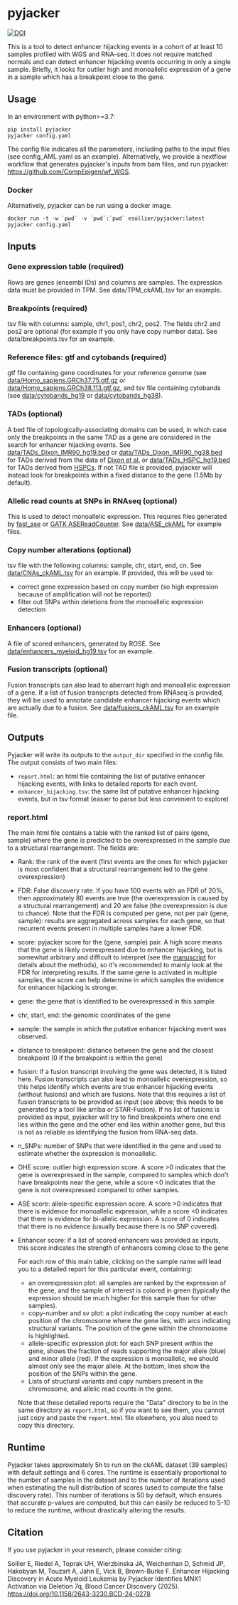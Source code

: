 # pyjacker
[![DOI](https://zenodo.org/badge/641412900.svg)](https://doi.org/10.5281/zenodo.14227955)

This is a tool to detect enhancer hijacking events in a cohort of at least 10 samples profiled with WGS and RNA-seq. It does not require matched normals and can detect enhancer hijacking events occurring in only a single sample. Briefly, it looks for outlier high and monoallelic expression of a gene in a sample which has a breakpoint close to the gene.

## Usage
In an environment with python>=3.7: 
```
pip install pyjacker
pyjacker config.yaml
```
The config file indicates all the parameters, including paths to the input files (see config_AML.yaml as an example). Alternatively, we provide a nextflow workflow that generates pyjacker's inputs from bam files, and run pyjacker: https://github.com/CompEpigen/wf_WGS.

### Docker
Alternatively, pyjacker can be run using a docker image.
```
docker run -t -w `pwd` -v `pwd`:`pwd` esollier/pyjacker:latest pyjacker config.yaml
```

## Inputs
### Gene expression table (required)
Rows are genes (ensembl IDs) and columns are samples. The expression data must be provided in TPM. See data/TPM_ckAML.tsv for an example.

### Breakpoints (required)
tsv file with columns: sample, chr1, pos1, chr2, pos2. 
The fields chr2 and pos2 are optional (for example if you only have copy number data). See data/breakpoints.tsv for an example.

### Reference files: gtf and cytobands (required)
gtf file containing gene coordinates for your reference genome (see [data/Homo_sapiens.GRCh37.75.gtf.gz](https://github.com/CompEpigen/pyjacker/blob/main/data/Homo_sapiens.GRCh37.75.gtf.gz) or [data/Homo_sapiens.GRCh38.113.gtf.gz](https://github.com/CompEpigen/pyjacker/blob/main/data/Homo_sapiens.GRCh38.113.gtf.gz), and tsv file containing cytobands (see [data/cytobands_hg19](https://github.com/CompEpigen/pyjacker/blob/main/data/cytobands_hg19.tsv) or [data/cytobands_hg38](https://github.com/CompEpigen/pyjacker/blob/main/data/cytobands_hg38.tsv)).

### TADs (optional)
A bed file of topologically-associating domains can be used, in which case only the breakpoints in the same TAD as a gene are considered in the search for enhancer hijacking events. See  [data/TADs_Dixon_IMR90_hg19.bed](https://github.com/CompEpigen/pyjacker/blob/main/data/TADs_Dixon_IMR90_hg19.bed) or [data/TADs_Dixon_IMR90_hg38.bed](https://github.com/CompEpigen/pyjacker/blob/main/data/TADs_Dixon_IMR90_hg38.bed) for TADs derived from the data of [Dixon et al.](https://www.nature.com/articles/nature14222) or [data/TADs_HSPC_hg19.bed](https://github.com/CompEpigen/pyjacker/blob/main/data/TADs_HSPC_hg19.bed) for TADs derived from [HSPCs](https://doi.org/10.1182/bloodadvances.2023012161). If not TAD file is provided, pyjacker will instead look for breakpoints within a fixed distance to the gene (1.5Mb by default).

### Allelic read counts at SNPs in RNAseq (optional)
This is used to detect monoallelic expression. This requires files generated by [fast_ase](https://github.com/e-sollier/fast_ase) or [GATK ASEReadCounter](https://gatk.broadinstitute.org/hc/en-us/articles/360037428291-ASEReadCounter). See [data/ASE_ckAML](https://github.com/CompEpigen/pyjacker/tree/main/data/ASE_ckAML) for example files.

### Copy number alterations (optional)
tsv file with the following columns: sample, chr, start, end, cn. See [data/CNAs_ckAML.tsv](https://github.com/CompEpigen/pyjacker/blob/main/data/CNAs_ckAML.tsv) for an example.
If provided, this will be used to:
- correct gene expression based on copy number (so high expression because of amplification will not be reported)
- filter out SNPs within deletions from the monoallelic expression detection

### Enhancers (optional)
A file of scored enhancers, generated by ROSE. See [data/enhancers_myeloid_hg19.tsv](https://github.com/CompEpigen/pyjacker/blob/main/data/enhancers_myeloid_hg19.tsv) for an example.

### Fusion transcripts (optional)

Fusion transcripts can also lead to aberrant high and monoallelic expression of a gene. If a list of fusion transcripts detected from RNAseq is provided, they will be used to annotate candidate enhancer hijacking events which are actually due to a fusion. See [data/fusions_ckAML.tsv](https://github.com/CompEpigen/pyjacker/blob/main/data/fusions_ckAML.tsv) for an example file.

## Outputs

Pyjacker will write its outputs to the `output_dir` specified in the config file. The output consists of two main files:
* `report.html`: an html file containing the list of putative enhancer hijacking events, with links to detailed reports for each event.
* `enhancer_hijacking.tsv`: the same list of putative enhancer hijacking events, but in tsv format (easier to parse but less convenient to explore)

### report.html
The main html file contains a table with the ranked list of pairs (gene, sample) where the gene is predicted to be overexpressed in the sample due to a structural rearrangement. The fields are:
* Rank: the rank of the event (first events are the ones for which pyjacker is most confident that a structural rearrangement led to the gene overexpression)
* FDR: False discovery rate. If you have 100 events with an FDR of 20%, then approximately 80 events are true (the overexpression is caused by a structural rearrangement) and 20 are false (the overexpression is due to chance). Note that the FDR is computed per gene, not per pair (gene, sample): results are aggregated across samples for each gene, so that recurrent events present in multiple samples have a lower FDR.
* score: pyjacker score for the (gene, sample) pair. A high score means that the gene is likely overexpressed due to enhancer hijacking, but is somewhat arbitrary and difficult to interpret (see the [manuscript](https://doi.org/10.1158/2643-3230.BCD-24-0278) for details about the methods), so it's recommended to mainly look at the FDR for interpreting results. If the same gene is activated in multiple samples, the score can help determine in which samples the evidence for enhancer hijacking is stronger.
* gene: the gene that is identified to be overexpressed in this sample
* chr, start, end: the genomic coordinates of the gene
* sample: the sample in which the putative enhancer hijacking event was observed.
* distance to breakpoint: distance between the gene and the closest breakpoint (0 if the breakpoint is within the gene)
* fusion: if a fusion transcript involving the gene was detected, it is listed here. Fusion transcripts can also lead to monoallelic overexpression, so this helps identify which events are true enhancer hijacking events (without fusions) and which are fusions. Note that this requires a list of fusion transcripts to be provided as input (see above; this needs to be generated by a tool like arriba or STAR-Fusion). If no list of fusions is provided as input, pyjacker will try to find breakpoints where one end lies within the gene and the other end lies within another gene, but this is not as reliable as identifying the fusion from RNA-seq data.
* n_SNPs: number of SNPs that were identified in the gene and used to estimate whether the expression is monoallelic.
* OHE score: outlier high expression score. A score >0 indicates that the gene is overexpressed in the sample, compared to samples which don't have breakpoints near the gene, while a score <0 indicates that the gene is not overexpressed compared to other samples.
* ASE score: allele-specific expression score. A score >0 indicates that there is evidence for monoallelic expression, while a score <0 indicates that there is evidence for bi-allelic expression. A score of 0 indicates that there is no evidence (usually because there is no SNP covered).
* Enhancer score: if a list of scored enhancers was provided as inputs, this score indicates the strength of enhancers coming close to the gene

  For each row of this main table, clicking on the sample name will lead you to a detailed report for this particular event, containing:
  * an overexpression plot: all samples are ranked by the expression of the gene, and the sample of interest is colored in green (typically the expression should be much higher for this sample than for other samples).
  * copy-number and sv plot: a plot indicating the copy number at each position of the chromosome where the gene lies, with arcs indicating structural variants. The position of the gene within the chromosome is highlighted.
  * allele-specific expression plot: for each SNP present within the gene, shows the fraction of reads supporting the major allele (blue) and minor allele (red). If the expression is monoallelic, we should almost only see the major allele. At the bottom, lines show the position of the SNPs within the gene.
  * Lists of structural variants and copy numbers present in the chromosome, and allelic read counts in the gene.
 
  Note that these detailed reports require the "Data" directory to be in the same directory as `report.html`, so if you want to see them, you cannot just copy and paste the `report.html` file elsewhere, you also need to copy this directory.

## Runtime
Pyjacker takes approximately 5h to run on the ckAML dataset (39 samples) with default settings and 6 cores. The runtime is essentially proportional to the number of samples in the dataset and to the number of iterations used when estimating the null distribution of scores (used to compute the false discovery rate). This number of iterations is 50 by default, which ensures that accurate p-values are computed, but this can easily be reduced to 5-10 to reduce the runtime, without drastically altering the results.


## Citation
If you use pyjacker in your research, please consider citing:

Sollier E, Riedel A, Toprak UH, Wierzbinska JA, Weichenhan D, Schmid JP, Hakobyan M, Touzart A, Jahn E, Vick B, Brown-Burke F. Enhancer Hijacking Discovery in Acute Myeloid Leukemia by Pyjacker Identifies MNX1 Activation via Deletion 7q, Blood Cancer Discovery (2025). https://doi.org/10.1158/2643-3230.BCD-24-0278


